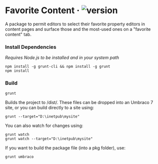 # Favorite Content &middot; ![version](https://img.shields.io/badge/version-1.0.0-green.svg)

A package to permit editors to select their favorite property editors in content pages and surface those and the most-used ones on a "favorite content" tab.

### Install Dependencies
*Requires Node.js to be installed and in your system path*

    npm install -g grunt-cli && npm install -g grunt
    npm install

### Build

    grunt

Builds the project to /dist/. These files can be dropped into an Umbraco 7 site, or you can build directly to a site using:

    grunt --target="D:\inetpub\mysite"

You can also watch for changes using:

    grunt watch
    grunt watch --target="D:\inetpub\mysite"

If you want to build the package file (into a pkg folder), use:

    grunt umbraco
